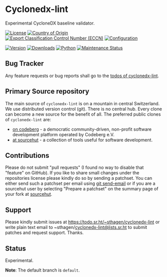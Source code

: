 # Cyclonedx-lint

Experimental CycloneDX baseline validator.

[![License](https://git.sr.ht/~sthagen/cyclonedx-lint/blob/default/docs/badges/license-spdx-mit.svg)](https://git.sr.ht/~sthagen/cyclonedx-lint/tree/default/item/LICENSE)
[![Country of Origin](https://git.sr.ht/~sthagen/cyclonedx-lint/blob/default/docs/badges/country-of-origin-name-switzerland-neutral.svg)](https://git.sr.ht/~sthagen/cyclonedx-lint/tree/default/item/COUNTRY-OF-ORIGIN)
[![Export Classification Control Number (ECCN)](https://git.sr.ht/~sthagen/cyclonedx-lint/blob/default/docs/badges/export-control-classification-number_eccn-ear99-neutral.svg)](https://git.sr.ht/~sthagen/cyclonedx-lint/tree/default/item/EXPORT-CONTROL-CLASSIFICATION-NUMBER)
[![Configuration](https://git.sr.ht/~sthagen/cyclonedx-lint/blob/default/docs/badges/configuration-sbom.svg)](https://git.sr.ht/~sthagen/cyclonedx-lint/tree/default/item/docs/third-party/README.md)

[![Version](https://git.sr.ht/~sthagen/cyclonedx-lint/blob/default/docs/badges/latest-release.svg)](https://pypi.python.org/pypi/cyclonedx-lint/)
[![Downloads](https://git.sr.ht/~sthagen/cyclonedx-lint/blob/default/docs/badges/downloads-per-month.svg)](https://pepy.tech/project/cyclonedx-lint)
[![Python](https://git.sr.ht/~sthagen/cyclonedx-lint/blob/default/docs/badges/python-versions.svg)](https://pypi.python.org/pypi/cyclonedx-lint/)
[![Maintenance Status](https://git.sr.ht/~sthagen/cyclonedx-lint/blob/default/docs/badges/commits-per-year.svg)](https://git.sr.ht/~sthagen/cyclonedx-lint/log)

## Bug Tracker

Any feature requests or bug reports shall go to the [todos of cyclonedx-lint](https://todo.sr.ht/~sthagen/cyclonedx-lint).

## Primary Source repository

The main source of `cyclonedx-lint` is on a mountain in central Switzerland.
We use distributed version control (git).
There is no central hub.
Every clone can become a new source for the benefit of all.
The preferred public clones of `cyclonedx-lint` are:

* [on codeberg](https://codeberg.org/sthagen/cyclonedx-lint) - a democratic community-driven, non-profit software development platform operated by Codeberg e.V.
* [at sourcehut](https://git.sr.ht/~sthagen/cyclonedx-lint) - a collection of tools useful for software development.

## Contributions

Please do not submit "pull requests" (I found no way to disable that "feature" on GitHub).
If you like to share small changes under the repositories license please kindly do so by sending a patchset.
You can either send such a patchset per email using [git send-email](https://git-send-email.io) or 
if you are a sourcehut user by selecting "Prepare a patchset" on the summary page of your fork at [sourcehut](https://git.sr.ht/).

## Support

Please kindly submit issues at https://todo.sr.ht/~sthagen/cyclonedx-lint or write plain text email to ~sthagen/cyclonedx-lint@lists.sr.ht to submit patches and request support. Thanks.

## Status

Experimental.

**Note**: The default branch is `default`.
